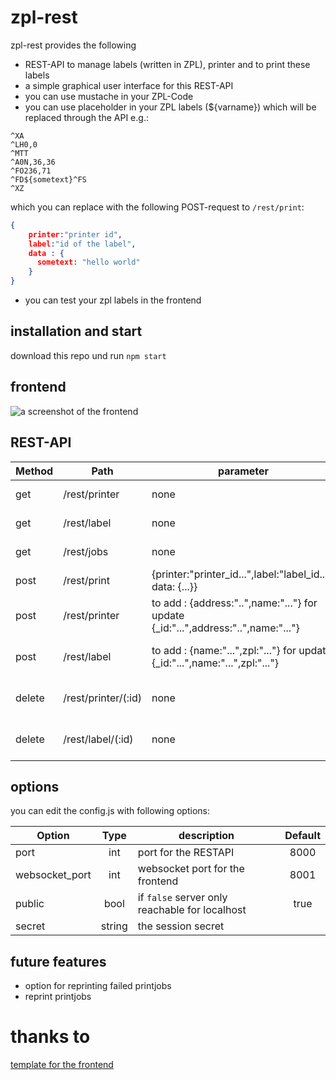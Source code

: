 # zpl-rest
zpl-rest provides the following
- REST-API to manage labels (written in ZPL), printer and to print these labels
- a simple graphical user interface for this REST-API
- you can use mustache in your ZPL-Code
- you can use placeholder in your ZPL labels (${varname}) which will be replaced through the API e.g.:
```ZPL
^XA
^LH0,0
^MTT
^A0N,36,36
^FO236,71
^FD${sometext}^FS
^XZ
```

which you can replace with the following POST-request to `/rest/print`:
```JSON
{
    printer:"printer id",
    label:"id of the label",
    data : {
      sometext: "hello world"
    }
}
```
- you can test your zpl labels in the frontend

## installation and start

download this repo und run `npm start`

## frontend
![a screenshot of the frontend](https://github.com/mrothenbuecher/zpl-rest/raw/master/img/screenshot.png "screenshot")

## REST-API

| Method              | Path                | parameter                                                                           | description                         |
| ------------------- | ------------------- | ----------------------------------------------------------------------------------- | ----------------------------------- |
| get                 | /rest/printer       | none                                                                                | list of all printers                |
| get                 | /rest/label         | none                                                                                | list of all labels                  |
| get                 | /rest/jobs          | none                                                                                | list of all printjobs               |
| post                | /rest/print         | {printer:"printer_id...",label:"label_id...", data: {...}}                          | actual print                        |
| post                | /rest/printer       | to add : {address:"..",name:"..."} for update {_id:"...",address:"..",name:"..."}   | add or update a printer             |
| post                | /rest/label         | to add : {name:"...",zpl:"..."} for update {_id:"...",name:"...",zpl:"..."}         | add or update a label               |
| delete              | /rest/printer/(:id) | none                                                                                | removes a printer with the given id |
| delete              | /rest/label/(:id)   | none                                                                                | removes a label with the given id   |

## options
you can edit the config.js with following options:

| Option              | Type          | description                                    |  Default  |
| ------------------- |:-------------:| ---------------------------------------------- | :-------: |
| port                | int           | port for the RESTAPI                           |    8000   |
| websocket_port      | int           | websocket port for the frontend                |    8001   |
| public              | bool          | if `false` server only reachable for localhost |     true  |
| secret              | string        | the session secret                             |           |

## future features
- option for reprinting failed printjobs
- reprint printjobs

# thanks to
[template for the frontend](https://startbootstrap.com/themes/sb-admin-2/)
